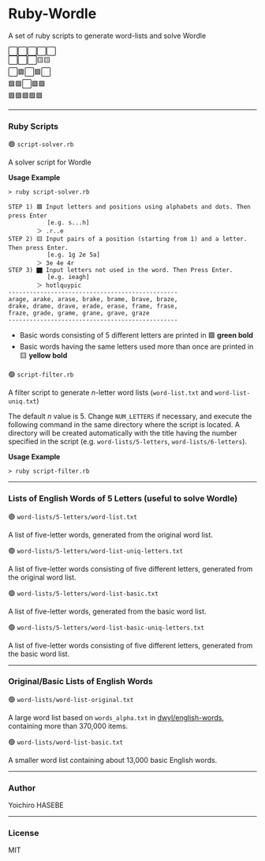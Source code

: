# Ruby-Wordle

A set of ruby scripts to generate word-lists and solve Wordle

⬜️⬜️⬜️⬜️⬜️ \
⬜️⬜️⬜️🟨🟨 \
⬜️🟩⬜️🟩⬜️ \
🟩🟩⬜️🟩🟩 \
🟩🟩🟩🟩🟩

----

### Ruby Scripts

🟢 `script-solver.rb`

A solver script for Wordle

**Usage Example**

```plain-text
> ruby script-solver.rb

STEP 1) 🟩 Input letters and positions using alphabets and dots. Then press Enter
           [e.g. s...h]
        ＞ .r..e
STEP 2) 🟨 Input pairs of a position (starting from 1) and a letter. Then press Enter.
           [e.g. 1g 2e 5a]
        ＞ 3e 4e 4r
STEP 3) ⬛︎ Input letters not used in the word. Then Press Enter.
           [e.g. ieagh]
        ＞ hotlquypic
------------------------------------------------
arage, arake, arase, brake, brame, brave, braze, 
drake, drame, drave, erade, erase, frame, frase, 
fraze, grade, grame, grane, grave, graze
------------------------------------------------
```

- Basic words consisting of 5 different letters are printed in 🟩 **green bold**
- Basic words having the same letters used more than once are printed in 🟨 **yellow bold**

🟢 `script-filter.rb`

A filter script to generate *n*-letter word lists (`word-list.txt` and `word-list-uniq.txt`)

The default *n* value is 5. Change `NUM_LETTERS` if necessary, and execute the following command in the same directory where the script is located. A directory will be created automatically with the title having the number specified in the script (e.g. `word-lists/5-letters`, `word-lists/6-letters`).

**Usage Example**

```
> ruby script-filter.rb
```
----

### Lists of English Words of 5 Letters (useful to solve Wordle)

🟢 `word-lists/5-letters/word-list.txt`

A list of five-letter words, generated from the original word list.

🟢 `word-lists/5-letters/word-list-uniq-letters.txt`

A list of five-letter words consisting of five different letters, generated from the original word list.

🟢 `word-lists/5-letters/word-list-basic.txt`

A list of five-letter words, generated from the basic word list.

🟢 `word-lists/5-letters/word-list-basic-uniq-letters.txt`

A list of five-letter words consisting of five different letters, generated from the basic word list.

----

### Original/Basic Lists of English Words

🟢 `word-lists/word-list-original.txt`

A large word list based on `words_alpha.txt` in [dwyl/english-words](https://github.com/dwyl/english-words), containing more than 370,000 items.

🟢 `word-lists/word-list-basic.txt`

A smaller word list containing about 13,000 basic English words.

----

### Author

Yoichiro HASEBE

----

### License

MIT
